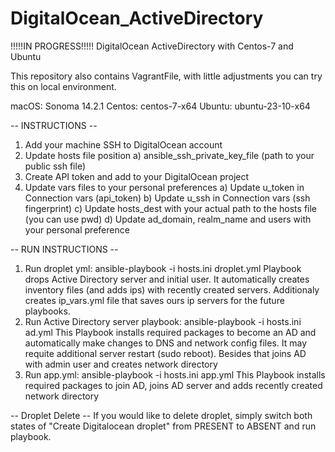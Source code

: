# DigitalOcean_ActiveDirectory
!!!!!IN PROGRESS!!!!!
DigitalOcean ActiveDirectory with Centos-7 and Ubuntu

This repository also contains VagrantFile, with little adjustments you can try this on local environment.

macOS: Sonoma 14.2.1
Centos: centos-7-x64
Ubuntu: ubuntu-23-10-x64

-- INSTRUCTIONS --
1. Add your machine SSH to DigitalOcean account
2. Update hosts file position
   a) ansible_ssh_private_key_file (path to your public ssh file)
3. Create API token and add to your DigitalOcean project
4. Update vars files to your personal preferences
   a) Update u_token in Connection vars (api_token)
   b) Update u_ssh in Connection vars (ssh fingerprint)
   c) Update hosts_dest with your actual path to the hosts file (you can use pwd)
   d) Update ad_domain, realm_name and users with your personal preference


-- RUN INSTRUCTIONS --
1. Run droplet yml: ansible-playbook -i hosts.ini droplet.yml
   Playbook drops Active Directory server and initial user. It automatically creates inventory files (and adds ips) with recently created servers. Additionaly creates ip_vars.yml file that saves ours ip servers for the future playbooks.
2. Run Active Directory server playbook: ansible-playbook -i hosts.ini ad.yml
   This Playbook installs required packages to become an AD and automatically make changes to DNS and network config files. It may requite additional server restart (sudo reboot). Besides that joins AD with admin user and creates network directory
3. Run app.yml: ansible-playbook -i hosts.ini app.yml
   This Playbook installs required packages to join AD, joins AD server and adds recently created network directory

-- Droplet Delete --
If you would like to delete droplet, simply switch both states of "Create Digitalocean droplet" from PRESENT to ABSENT and run playbook.
